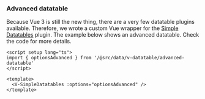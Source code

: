 ### Advanced datatable

Because Vue 3 is still the new thing, there are a very few datatable plugins
available. Therefore, we wrote a custom Vue wrapper for the [Simple Datatables](https://github.com/fiduswriter/Simple-DataTables)
plugin. The example below shows an advanced datatable. Check the code for more
details.

<!--code-->

```vue
<script setup lang="ts">
import { optionsAdvanced } from '/@src/data/v-datatable/advanced-datatable'
</script>

<template>
  <V-SimpleDatatables :options="optionsAdvanced" />
</template>
```

<!--/code-->
